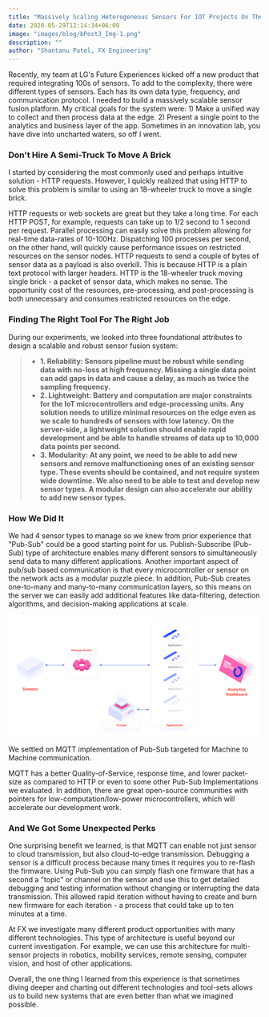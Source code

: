 ```yaml
---
title: "Massively Scaling Heterogeneous Sensors For IOT Projects On The Cheap"
date: 2020-05-29T12:14:34+06:00
image: "images/blog/bPost3_Img-1.png"
description: ""
author: "Shantanu Patel, FX Engineering"
---
```


Recently, my team at LG's Future Experiences kicked off a new product that required integrating 100s of sensors. To add to the complexity, there were different types of sensors. Each has its own data type, frequency, and communication protocol. I needed to build a massively scalable sensor fusion platform. My critical goals for the system were: 1) Make a unified way to collect and then process data at the edge. 2) Present a single point to the analytics and business layer of the app. Sometimes in an innovation lab, you have dive into uncharted waters, so off I went.
### Don't Hire A Semi-Truck To Move A Brick
I started by considering the most commonly used and perhaps intuitive solution - HTTP requests. However, I quickly realized that using HTTP to solve this problem is similar to using an 18-wheeler truck to move a single brick.

HTTP requests or web sockets are great but they take a long time. For each HTTP POST, for example, requests can take up to 1/2 second to 1 second per request. Parallel processing can easily solve this problem allowing for real-time data-rates of 10-100Hz. Dispatching 100 processes per second, on the other hand, will quickly cause performance issues on restricted resources on the sensor nodes. HTTP requests to send a couple of bytes of sensor data as a payload is also overkill. This is because HTTP is a plain text protocol with larger headers. HTTP is the 18-wheeler truck moving single brick - a packet of sensor data, which makes no sense. The opportunity cost of the resources, pre-processing, and post-processing is both unnecessary and consumes restricted resources on the edge.

### Finding The Right Tool For The Right Job
During our experiments, we looked into three foundational attributes to design a scalable and robust sensor fusion system:
> * **1. Reliability: Sensors pipeline must be robust while sending data with no-loss at high frequency. Missing a single data point can add gaps in data and cause a delay, as much as twice the sampling frequency.**
> * **2. Lightweight: Battery and computation are major constraints for the IoT microcontrollers and edge-processing units. Any solution needs to utilize minimal resources on the edge even as we scale to hundreds of sensors with low latency. On the server-side, a lightweight solution should enable rapid development and be able to handle streams of data up to 10,000 data points per second.**
> * **3. Modularity: At any point, we need to be able to add new sensors and remove malfunctioning ones of an existing sensor type. These events should be contained, and not require system wide downtime. We also need to be able to test and develop new sensor types. A modular design can also accelerate our ability to add new sensor types.**

### How We Did It
We had 4 sensor types to manage so we knew from prior experience that "Pub-Sub" could be a good starting point for us. Publish-Subscribe (Pub-Sub) type of architecture enables many different sensors to simultaneously send data to many different applications. Another important aspect of pub/sub based communication is that every microcontroller or sensor on the network acts as a modular puzzle piece. In addition, Pub-Sub creates one-to-many and many-to-many communication layers, so this means on the server we can easily add additional features like data-filtering, detection algorithms, and decision-making applications at scale.

<img class="img-fluid w-100" src="/images/blog/bPost3_Img-1.png" alt="h-diagram">

We settled on MQTT implementation of Pub-Sub targeted for Machine to Machine communication.

MQTT has a better Quality-of-Service, response time, and lower packet-size as compared to HTTP or even to some other Pub-Sub Implementations we evaluated. In addition, there are great open-source communities with pointers for low-computation/low-power microcontrollers, which will accelerate our development work.

### And We Got Some Unexpected Perks
One surprising benefit we learned, is that MQTT can enable not just sensor to cloud transmission, but also cloud-to-edge transmission. Debugging a sensor is a difficult process because many times it requires you to re-flash the firmware. Using Pub-Sub you can simply flash one firmware that has a second a "topic" or channel on the sensor and use this to get detailed debugging and testing information without changing or interrupting the data transmission. This allowed rapid iteration without having to create and burn new firmware for each iteration - a process that could take up to ten minutes at a time.

At FX we investigate many different product opportunities with many different technologies. This type of architecture is useful beyond our current investigation. For example, we can use this architecture for multi-sensor projects in robotics, mobility services, remote sensing, computer vision, and host of other applications.

Overall, the one thing I learned from this experience is that sometimes diving deeper and charting out different technologies and tool-sets allows us to build new systems that are even better than what we imagined possible.
